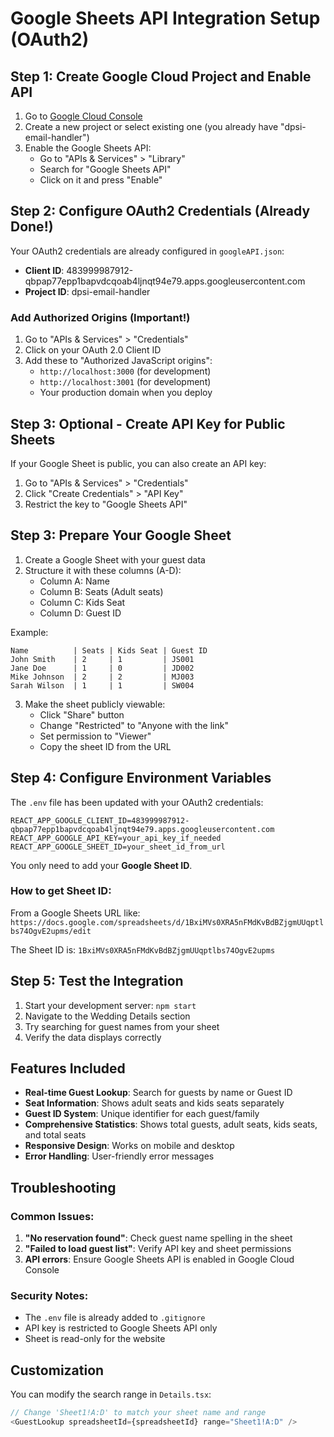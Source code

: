 # Google Sheets API Integration Setup (OAuth2)

## Step 1: Create Google Cloud Project and Enable API

1. Go to [Google Cloud Console](https://console.cloud.google.com/)
2. Create a new project or select existing one (you already have "dpsi-email-handler")
3. Enable the Google Sheets API:
   - Go to "APIs & Services" > "Library"
   - Search for "Google Sheets API"
   - Click on it and press "Enable"

## Step 2: Configure OAuth2 Credentials (Already Done!)

Your OAuth2 credentials are already configured in `googleAPI.json`:
- **Client ID**: 483999987912-qbpap77epp1bapvdcqoab4ljnqt94e79.apps.googleusercontent.com
- **Project ID**: dpsi-email-handler

### Add Authorized Origins (Important!)
1. Go to "APIs & Services" > "Credentials"
2. Click on your OAuth 2.0 Client ID
3. Add these to "Authorized JavaScript origins":
   - `http://localhost:3000` (for development)
   - `http://localhost:3001` (for development)
   - Your production domain when you deploy

## Step 3: Optional - Create API Key for Public Sheets

If your Google Sheet is public, you can also create an API key:
1. Go to "APIs & Services" > "Credentials"
2. Click "Create Credentials" > "API Key"
3. Restrict the key to "Google Sheets API"

## Step 3: Prepare Your Google Sheet

1. Create a Google Sheet with your guest data
2. Structure it with these columns (A-D):
   - Column A: Name
   - Column B: Seats (Adult seats)
   - Column C: Kids Seat
   - Column D: Guest ID

Example:
```
Name          | Seats | Kids Seat | Guest ID
John Smith    | 2     | 1         | JS001
Jane Doe      | 1     | 0         | JD002
Mike Johnson  | 2     | 2         | MJ003
Sarah Wilson  | 1     | 1         | SW004
```

3. Make the sheet publicly viewable:
   - Click "Share" button
   - Change "Restricted" to "Anyone with the link"
   - Set permission to "Viewer"
   - Copy the sheet ID from the URL

## Step 4: Configure Environment Variables

The `.env` file has been updated with your OAuth2 credentials:

```env
REACT_APP_GOOGLE_CLIENT_ID=483999987912-qbpap77epp1bapvdcqoab4ljnqt94e79.apps.googleusercontent.com
REACT_APP_GOOGLE_API_KEY=your_api_key_if_needed
REACT_APP_GOOGLE_SHEET_ID=your_sheet_id_from_url
```

You only need to add your **Google Sheet ID**.

### How to get Sheet ID:
From a Google Sheets URL like:
`https://docs.google.com/spreadsheets/d/1BxiMVs0XRA5nFMdKvBdBZjgmUUqptlbs74OgvE2upms/edit`

The Sheet ID is: `1BxiMVs0XRA5nFMdKvBdBZjgmUUqptlbs74OgvE2upms`

## Step 5: Test the Integration

1. Start your development server: `npm start`
2. Navigate to the Wedding Details section
3. Try searching for guest names from your sheet
4. Verify the data displays correctly

## Features Included

- **Real-time Guest Lookup**: Search for guests by name or Guest ID
- **Seat Information**: Shows adult seats and kids seats separately
- **Guest ID System**: Unique identifier for each guest/family
- **Comprehensive Statistics**: Shows total guests, adult seats, kids seats, and total seats
- **Responsive Design**: Works on mobile and desktop
- **Error Handling**: User-friendly error messages

## Troubleshooting

### Common Issues:

1. **"No reservation found"**: Check guest name spelling in the sheet
2. **"Failed to load guest list"**: Verify API key and sheet permissions
3. **API errors**: Ensure Google Sheets API is enabled in Google Cloud Console

### Security Notes:

- The `.env` file is already added to `.gitignore`
- API key is restricted to Google Sheets API only
- Sheet is read-only for the website

## Customization

You can modify the search range in `Details.tsx`:
```typescript
// Change 'Sheet1!A:D' to match your sheet name and range
<GuestLookup spreadsheetId={spreadsheetId} range="Sheet1!A:D" />
```
